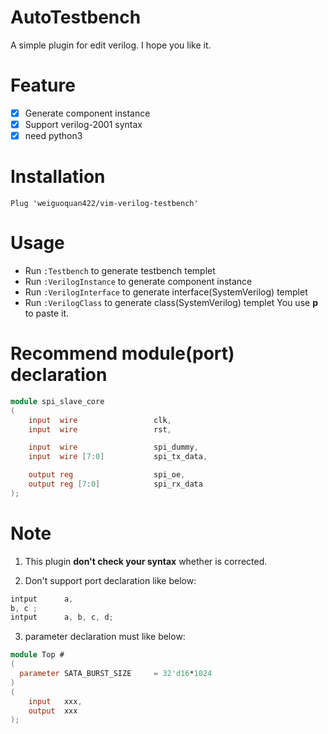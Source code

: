 # AutoTestbench
A simple plugin for edit verilog. I hope you like it.

# Feature
- [x] Generate component instance
- [x] Support verilog-2001 syntax
- [x] need python3

# Installation
```viml
Plug 'weiguoquan422/vim-verilog-testbench'
```

# Usage
* Run `:Testbench` to generate testbench templet
* Run `:VerilogInstance` to generate component instance
* Run `:VerilogInterface` to generate interface(SystemVerilog) templet
* Run `:VerilogClass` to generate class(SystemVerilog) templet
You use **p** to paste it.

# Recommend module(port) declaration
```verilog
module spi_slave_core
(
    input  wire                 clk,
    input  wire                 rst,

    input  wire                 spi_dummy,
    input  wire [7:0]           spi_tx_data,

    output reg                  spi_oe,
    output reg [7:0]            spi_rx_data
);
```

# Note
1. This plugin **don't check your syntax** whether is corrected. 

2. Don't support port declaration like below:

```verilog
intput      a,
b, c ;
intput      a, b, c, d;
```

3. parameter declaration must like below:
```verilog
module Top #
(
  parameter SATA_BURST_SIZE     = 32'd16*1024
)
(
    input   xxx,
    output  xxx
);
```
